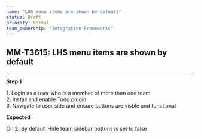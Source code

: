 ```yaml
---
name: "LHS menu items are shown by default"
status: Draft
priority: Normal
team_ownership: "Integration Frameworks"
---
```


## MM-T3615: LHS menu items are shown by default

---

**Step 1**

1\. Login as a user who is a member of more than one team\
2\. Install and enable Todo plugin\
3\. Navigate to user side and ensure buttons are visble and functional

**Expected**

On 2. By default Hide team sidebar buttons is set to false
